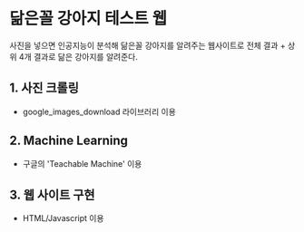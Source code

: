 # 닮은꼴 강아지 테스트 웹

사진을 넣으면 인공지능이 분석해 닮은꼴 강아지를 알려주는 웹사이트로 전체 결과 + 상위 4개 결과로 닮은 강아지를 알려준다.


## 1. 사진 크롤링
* google_images_download 라이브러리 이용

## 2. Machine Learning
* 구글의 'Teachable Machine' 이용

## 3. 웹 사이트 구현
* HTML/Javascript 이용
